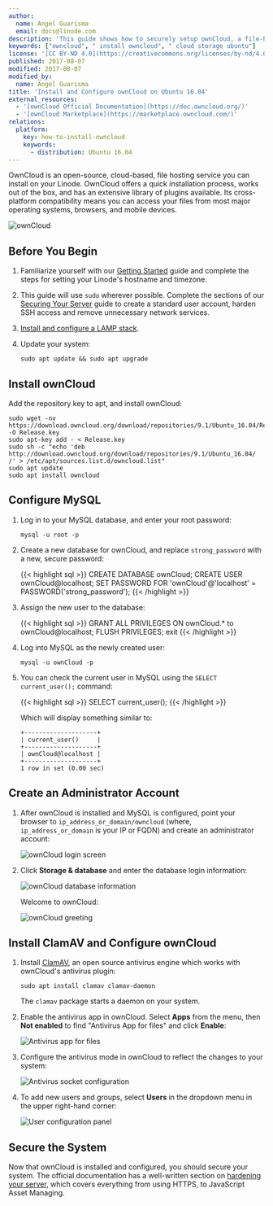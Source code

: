 ```yaml
---
author:
  name: Angel Guarisma
  email: docs@linode.com
description: 'This guide shows how to securely setup ownCloud, a file-hosting service that facilitates file sharing across multiple devices, on Ubuntu 16.04.'
keywords: ["owncloud", " install owncloud", " cloud storage ubuntu"]
license: '[CC BY-ND 4.0](https://creativecommons.org/licenses/by-nd/4.0)'
published: 2017-08-07
modified: 2017-08-07
modified_by:
  name: Angel Guarisma
title: 'Install and Configure ownCloud on Ubuntu 16.04'
external_resources:
  - '[ownCloud Official Documentation](https://doc.owncloud.org/)'
  - '[ownCloud Marketplace](https://marketplace.owncloud.com/)'
relations:
  platform:
    key: how-to-install-owncloud
    keywords:
      - distribution: Ubuntu 16.04
---
```



OwnCloud is an open-source, cloud-based, file hosting service you can install on your Linode. OwnCloud offers a quick installation process, works out of the box, and has an extensive library of plugins available. Its cross-platform compatibility means you can access your files from most major operating systems, browsers, and mobile devices.

![ownCloud](owncloud_ubuntu.jpg)

## Before You Begin

1.  Familiarize yourself with our [Getting Started](/docs/getting-started/) guide and complete the steps for setting your Linode's hostname and timezone.

2.  This guide will use `sudo` wherever possible. Complete the sections of our [Securing Your Server](/docs/security/securing-your-server/) guide to create a standard user account, harden SSH access and remove unnecessary network services.

3.  [Install and configure a LAMP stack](/docs/web-servers/lamp/install-lamp-stack-on-ubuntu-16-04/).

4.  Update your system:

        sudo apt update && sudo apt upgrade

## Install ownCloud

Add the repository key to apt, and install ownCloud:

    sudo wget -nv https://download.owncloud.org/download/repositories/9.1/Ubuntu_16.04/Release.key -O Release.key
    sudo apt-key add - < Release.key
    sudo sh -c "echo 'deb http://download.owncloud.org/download/repositories/9.1/Ubuntu_16.04/ /' > /etc/apt/sources.list.d/owncloud.list"
    sudo apt update
    sudo apt install owncloud

## Configure MySQL

1.  Log in to your MySQL database, and enter your root password:

        mysql -u root -p

2.  Create a new database for ownCloud, and replace `strong_password` with a new, secure password:

    {{< highlight sql >}}
CREATE DATABASE ownCloud;
CREATE USER ownCloud@localhost;
SET PASSWORD FOR 'ownCloud'@'localhost' = PASSWORD('strong_password');
{{< /highlight >}}

3.  Assign the new user to the database:

    {{< highlight sql >}}
GRANT ALL PRIVILEGES ON ownCloud.* to ownCloud@localhost;
FLUSH PRIVILEGES;
exit
{{< /highlight >}}

4.  Log into MySQL as the newly created user:

        mysql -u ownCloud -p

5.  You can check the current user in MySQL using the `SELECT current_user();` command:

    {{< highlight sql >}}
SELECT current_user();
{{< /highlight >}}

    Which will display something similar to:

        +--------------------+
        | current_user()     |
        +--------------------+
        | ownCloud@localhost |
        +--------------------+
        1 row in set (0.00 sec)

## Create an Administrator Account

1. After ownCloud is installed and MySQL is configured, point your browser to `ip_address_or_domain/owncloud` (where, `ip_address_or_domain` is your IP or FQDN) and create an administrator account:

    ![ownCloud login screen](login.png)

2.  Click **Storage & database** and enter the database login information:

    ![ownCloud database information](dbinfo.png)

    Welcome to ownCloud:

    ![ownCloud greeting](owncloud.png)

## Install ClamAV and Configure ownCloud

1.  Install [ClamAV](https://www.clamav.net/), an open source antivirus engine which works with ownCloud's antivirus plugin:

        sudo apt install clamav clamav-daemon

    The `clamav` package starts a daemon on your system.

2.  Enable the antivirus app in ownCloud. Select **Apps** from the menu, then **Not enabled** to find "Antivirus App for files" and click **Enable**:

    ![Antivirus app for files](antivirus.png)

3.  Configure the antivirus mode in ownCloud to reflect the changes to your system:

    ![Antivirus socket configuration](owncloud_socket.png)

4.  To add new users and groups, select **Users** in the dropdown menu in the upper right-hand corner:

    ![User configuration panel](owncloudusers.png)

## Secure the System

Now that ownCloud is installed and configured, you should secure your system. The official documentation has a well-written section on [hardening your server](https://doc.owncloud.org/server/9.0/admin_manual/configuration_server/harden_server.html), which covers everything from using HTTPS, to JavaScript Asset Managing.
